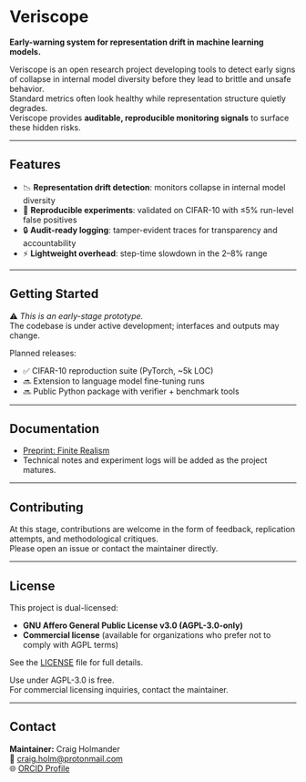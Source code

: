 # Veriscope

**Early-warning system for representation drift in machine learning models.**

Veriscope is an open research project developing tools to detect early signs of collapse in internal model diversity before they lead to brittle and unsafe behavior.  
Standard metrics often look healthy while representation structure quietly degrades.  
Veriscope provides **auditable, reproducible monitoring signals** to surface these hidden risks.

---

## Features

- 📉 **Representation drift detection**: monitors collapse in internal model diversity  
- 🧪 **Reproducible experiments**: validated on CIFAR-10 with ≤5% run-level false positives  
- 🔒 **Audit-ready logging**: tamper-evident traces for transparency and accountability  
- ⚡ **Lightweight overhead**: step-time slowdown in the 2–8% range

---

## Getting Started

⚠️ *This is an early-stage prototype.*  
The codebase is under active development; interfaces and outputs may change.  

Planned releases:  
- ✅ CIFAR-10 reproduction suite (PyTorch, ~5k LOC)  
- 🔜 Extension to language model fine-tuning runs  
- 🔜 Public Python package with verifier + benchmark tools  

---

## Documentation

- [Preprint: Finite Realism](https://doi.org/10.5281/zenodo.17226486)  
- Technical notes and experiment logs will be added as the project matures.

---

## Contributing

At this stage, contributions are welcome in the form of feedback, replication attempts, and methodological critiques.  
Please open an issue or contact the maintainer directly.  

---

## License

This project is dual-licensed:  

- **GNU Affero General Public License v3.0 (AGPL-3.0-only)**  
- **Commercial license** (available for organizations who prefer not to comply with AGPL terms)  

See the [LICENSE](./LICENSE) file for full details.  

Use under AGPL-3.0 is free.  
For commercial licensing inquiries, contact the maintainer.

---

## Contact

**Maintainer:** Craig Holmander  
📧 craig.holm@protonmail.com  
🌐 [ORCID Profile](https://orcid.org/0009-0002-3145-8498)  
